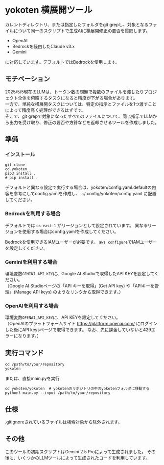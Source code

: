 # yokoten 横展開ツール

カレントディレクトリ、または指定したフォルダをgit grepし、対象となるファイルについて同一のスクリプトで生成AIに横展開修正の要否を質問します。

- OpenAI
- Bedrockを経由したClaude v3.x
- Gemini

に対応しています。デフォルトではBedrockを使用します。

## モチベーション

2025/5/5現在のLLMは、トークン数の問題で複数のファイルを渡したりプロジェクト全体を俯瞰するタスクになると精度が下がる場合があります。  
一方で、単純な横展開タスクについては、特定の指示とファイルを1つ渡すことによって精度高く処理ができるはずです。  
そこで、git grepで対象になったすべてのファイルについて、同じ指示でLLMから出力を受け取り、修正の要否や方針などを返却させるツールを作成しました。

## 準備

### インストール

```shell
git clone 
cd yokoten
pip3 install .
# pip install .
```

デフォルトと異なる設定で実行する場合は、yokoten/config.yaml.defaultの内容を参考にしてconfig.yamlを作成し、
~/.config/yokoten/config.yaml に配置してください。

### Bedrockを利用する場合

デフォルトでは `us-east-1` がリージョンとして設定されています。
異なるリージョンを使用する場合はconfig.yamlを作成してください。

Bedrockを使用できるIAMユーザーが必要です。
`aws configure`でIAMユーザーを設定してください。

### Geminiを利用する場合

環境変数`GEMINI_API_KEY`に、Google AI Studioで取得したAPI KEYを設定してください。  
（Google AI Studioページの「API キーを取得」(Get API key) や「APIキーを管理」(Manage API keys) のようなリンクから取得できます。）

### OpenAIを利用する場合

環境変数`OPENAI_API_KEY`に、API KEYを設定してください。  
（OpenAIのプラットフォームサイト https://platform.openai.com/ にログインした後にAPI keysページで取得できます。
なお、先に課金していないと429エラーになります。）

## 実行コマンド

```shell
cd /path/to/your/repository
yokoten
```

または、直接main.pyを実行

```shell
cd yokoten/yokoten  # yokotenのリポジトリの中のyokotenフォルダに移動する
python3 main.py --input /path/to/your/repository
```

## 仕様

.gitignoreされているファイルは検索対象から除外されます。

## その他

このツールの初期スクリプトはGemini 2.5 Proによって生成されました。
その後も、いくつかのLLMツールによって生成されたコードを利用しています。
